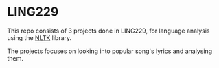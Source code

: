 # LING229

This repo consists of 3 projects done in LING229, for language analysis using the [NLTK](https://www.nltk.org/) library. 

The projects focuses on looking into popular song's lyrics and analysing them.